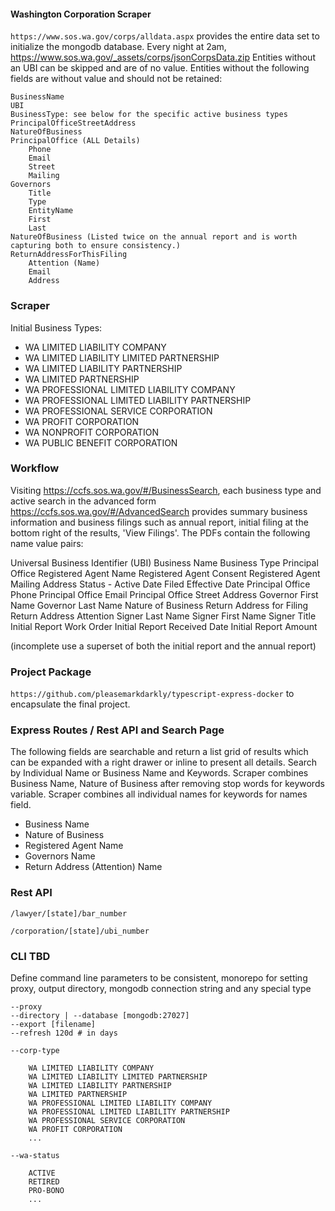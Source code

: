 #### Washington Corporation Scraper

`https://www.sos.wa.gov/corps/alldata.aspx` provides the entire data set to initialize the mongodb database.
Every night at 2am, https://www.sos.wa.gov/_assets/corps/jsonCorpsData.zip
Entities without an UBI can be skipped and are of no value. Entities without the following fields are without value and should not be retained:

```
BusinessName
UBI
BusinessType: see below for the specific active business types
PrincipalOfficeStreetAddress
NatureOfBusiness
PrincipalOffice (ALL Details)
    Phone
    Email
    Street
    Mailing
Governors
    Title
    Type
    EntityName
    First
    Last
NatureOfBusiness (Listed twice on the annual report and is worth capturing both to ensure consistency.)
ReturnAddressForThisFiling
    Attention (Name)
    Email
    Address
```

### Scraper

Initial Business Types:

* WA LIMITED LIABILITY COMPANY
* WA LIMITED LIABILITY LIMITED PARTNERSHIP
* WA LIMITED LIABILITY PARTNERSHIP
* WA LIMITED PARTNERSHIP
* WA PROFESSIONAL LIMITED LIABILITY COMPANY
* WA PROFESSIONAL LIMITED LIABILITY PARTNERSHIP
* WA PROFESSIONAL SERVICE CORPORATION
* WA PROFIT CORPORATION
* WA NONPROFIT CORPORATION
* WA PUBLIC BENEFIT CORPORATION

### Workflow

Visiting https://ccfs.sos.wa.gov/#/BusinessSearch, each business type and active search in the advanced form https://ccfs.sos.wa.gov/#/AdvancedSearch provides summary business information and business filings such as annual report, initial filing at the bottom right of the results, 'View Filings'. The PDFs contain the following name value pairs:

Universal Business Identifier (UBI)
Business Name
Business Type
Principal Office
Registered Agent Name
Registered Agent Consent
Registered Agent Mailing Address
Status - Active
Date Filed
Effective Date
Principal Office Phone
Principal Office Email
Principal Office Street Address
Governor First Name
Governor Last Name
Nature of Business
Return Address for Filing
Return Address Attention
Signer Last Name
Signer First Name
Signer Title
Initial Report Work Order
Initial Report Received Date
Initial Report Amount

(incomplete use a superset of both the initial report and the annual report)

### Project Package

`https://github.com/pleasemarkdarkly/typescript-express-docker` to encapsulate the final project. 

### Express Routes / Rest API and Search Page

The following fields are searchable and return a list grid of results which can be expanded with a right drawer or inline to present all details. 
Search by Individual Name or Business Name and Keywords.
Scraper combines Business Name, Nature of Business after removing stop words for keywords variable. Scraper combines all individual names for keywords for names field.

* Business Name
* Nature of Business
* Registered Agent Name
* Governors Name
* Return Address (Attention) Name 


### Rest API

```
/lawyer/[state]/bar_number
```

```
/corporation/[state]/ubi_number
```

### CLI TBD

Define command line parameters to be consistent, monorepo for setting proxy, output directory, mongodb connection string and any special type 

```
--proxy
--directory | --database [mongodb:27027]
--export [filename]
--refresh 120d # in days 

--corp-type 

    WA LIMITED LIABILITY COMPANY
    WA LIMITED LIABILITY LIMITED PARTNERSHIP
    WA LIMITED LIABILITY PARTNERSHIP
    WA LIMITED PARTNERSHIP
    WA PROFESSIONAL LIMITED LIABILITY COMPANY
    WA PROFESSIONAL LIMITED LIABILITY PARTNERSHIP
    WA PROFESSIONAL SERVICE CORPORATION
    WA PROFIT CORPORATION
    ...

--wa-status

    ACTIVE
    RETIRED
    PRO-BONO
    ...

```